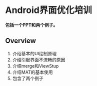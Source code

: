 # Android界面优化培训
**包括一个PPT和两个例子。**

## Overview
1.  介绍基本的UI绘制原理
2.  介绍引起界面不流畅的原因
3.  介绍merge和ViewStup
4.  介绍MAT的基本使用
5.  包含了两个例子
